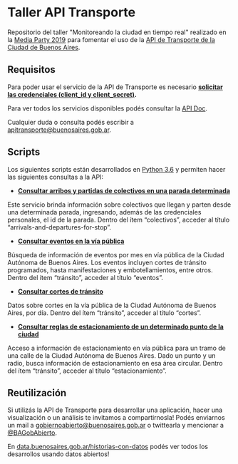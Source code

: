 # Taller API Transporte

Repositorio del taller "Monitoreando la ciudad en tiempo real" realizado en la [Media Party 2019](https://mediaparty.info/) para fomentar el uso de la [API de Transporte de la Ciudad de Buenos Aires](https://www.buenosaires.gob.ar/desarrollourbano/transporte/apitransporte).

## Requisitos

Para poder usar el servicio de la API de Transporte es necesario **[solicitar las credenciales (client_id y client_secret)](https://www.buenosaires.gob.ar/form/formulario-de-registro-api-transporte).**

Para ver todos los servicios disponibles podés consultar la [API Doc](https://www.buenosaires.gob.ar/desarrollourbano/transporte/apitransporte/api-doc).

Cualquier duda o consulta podés escribir a [apitransporte@buenosaires.gob.ar](mailto:apitransporte@buenosaires.gob.ar).

## Scripts
Los siguientes scripts están desarrollados en [Python 3.6](https://www.python.org/downloads/release/python-360/) y permiten hacer las siguientes consultas a la API:

* **[Consultar arribos y partidas de colectivos en una parada determinada](https://github.com/datosgcba/taller-api-transporte/blob/master/colectivos-arribos-partidas.ipynb)**

Este servicio brinda información sobre colectivos que llegan y parten desde una determinada parada, ingresando, además de las credenciales personales, el id de la parada. 
Dentro del ítem “colectivos”, acceder al título “arrivals-and-departures-for-stop”.


* **[Consultar eventos en la vía pública](https://github.com/datosgcba/taller-api-transporte/blob/master/eventos.ipynb)**

Búsqueda de información de eventos por mes en vía pública de la Ciudad Autónoma de Buenos Aires. Los eventos incluyen cortes de tránsito programados, hasta manifestaciones y embotellamientos, entre otros. 
Dentro del ítem “tránsito”, acceder al título “eventos”.


* **[Consultar cortes de tránsito](https://github.com/datosgcba/taller-api-transporte/blob/master/cortes.ipynb)**

Datos sobre cortes en la vía pública de la Ciudad Autónoma de Buenos Aires, por día.
Dentro del ítem “tránsito”, acceder al título “cortes”.


* **[Consultar  reglas de estacionamiento de un determinado punto de la ciudad](https://github.com/datosgcba/taller-api-transporte/blob/master/estacionamiento.ipynb)**

Acceso a información de estacionamiento en vía pública para un tramo de una calle de la Ciudad Autónoma de Buenos Aires. Dado un punto y un radio, busca información de estacionamiento en esa área circular.
Dentro del ítem “tránsito”, acceder al título “estacionamiento”.

## Reutilización

Si utilizás la API de Transporte para desarrollar una aplicación, hacer una visualización o un análisis te invitamos a compartirnosla!
Podés enviarnos un mail a [gobiernoabierto@buenosaires.gob.ar](mailto:gobiernoabierto@buenosaires.gob.ar) o twittearla y mencionar a [@BAGobAbierto](https://twitter.com/BAGobAbierto).

En [data.buenosaires.gob.ar/historias-con-datos](https://data.buenosaires.gob.ar/historias-con-datos) podés ver todos los desarrollos usando datos abiertos!

